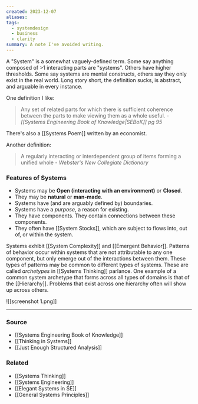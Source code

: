 ```yaml
---
created: 2023-12-07
aliases: 
tags:
  - systemdesign
  - business
  - clarity
summary: A note I've avoided writing.
---
```

A "System" is a somewhat vaguely-defined term. Some say anything composed of >1 interacting parts are "systems". Others have higher thresholds. Some say systems are mental constructs, others say they only exist in the real world. Long story short, the definition sucks, is abstract, and arguable in every instance.

One definition I like:
> Any set of related parts for which there is sufficient coherence between the parts to make viewing them as a whole useful.
> *- [[Systems Engineering Book of Knowledge|SEBoK]] pg 95*

There's also a [[Systems Poem]] written by an economist.

Another definition:
> A regularly interacting or interdependent group of items forming a unified whole
> *- Webster's New Collegiate Dictionary*

### Features of Systems
- Systems may be **Open (interacting with an environment)** or **Closed**. 
- They may be **natural** or **man-made**. 
- Systems have (and are arguably defined by) boundaries. 
- Systems have a *purpose*, a reason for existing.
- They have components. They contain connections between these components. 
- They often have [[System Stocks]], which are subject to flows into, out of, or within the system.

Systems exhibit [[System Complexity]] and [[Emergent Behavior]]. Patterns of behavior occur within systems that are not attributable to any one component, but only emerge out of the interactions between them. These types of patterns may be common to different types of systems. These are called *archetypes* in [[Systems Thinking]] parlance. One example of a common system archetype that forms across all types of domains is that of the [[Hierarchy]]. Problems that exist across one hierarchy often will show up across others. 

![[screenshot 1.png]]

---
### Source
- [[Systems Engineering Book of Knowledge]]
- [[Thinking in Systems]]
- [[Just Enough Structured Analysis]]

### Related
- [[Systems Thinking]]
- [[Systems Engineering]]
- [[Elegant Systems in SE]]
- [[General Systems Principles]]
